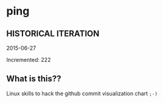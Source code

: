 # ping

## HISTORICAL ITERATION
2015-06-27

Incremented: 222

## What is this?? 
Linux skills to hack the github commit visualization chart `;-)`
